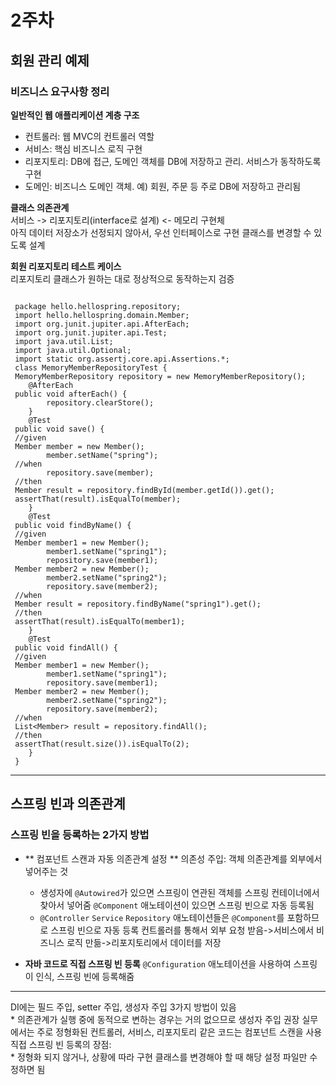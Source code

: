 # 2주차

## 회원 관리 예제
### 비즈니스 요구사항 정리
**일반적인 웹 애플리케이션 계층 구조**<br />
* 컨트롤러: 웹 MVC의 컨트롤러 역할
* 서비스: 핵심 비즈니스 로직 구현
* 리포지토리: DB에 접근, 도메인 객체를 DB에 저장하고 관리. 서비스가 동작하도록 구현
* 도메인: 비즈니스 도메인 객체. 예) 회원, 주문 등 주로 DB에 저장하고 관리됨

**클래스 의존관계**<br />
서비스 -> 리포지토리(interface로 설계) <- 메모리 구현체<br />
아직 데이터 저장소가 선정되지 않아서, 우선 인터페이스로 구현 클래스를 변경할 수 있도록 설계<br />

**회원 리포지토리 테스트 케이스**<br />
리포지토리 클래스가 원하는 대로 정상적으로 동작하는지 검증<br />
```

 package hello.hellospring.repository;
 import hello.hellospring.domain.Member;
 import org.junit.jupiter.api.AfterEach;
 import org.junit.jupiter.api.Test;
 import java.util.List;
 import java.util.Optional;
 import static org.assertj.core.api.Assertions.*;
 class MemoryMemberRepositoryTest {
 MemoryMemberRepository repository = new MemoryMemberRepository();
    @AfterEach
 public void afterEach() {
        repository.clearStore();
    }
    @Test
 public void save() {
 //given
 Member member = new Member();
        member.setName("spring");
 //when
        repository.save(member);
 //then
 Member result = repository.findById(member.getId()).get();
 assertThat(result).isEqualTo(member);
    }
    @Test
 public void findByName() {
 //given
 Member member1 = new Member();
        member1.setName("spring1");
        repository.save(member1);
 Member member2 = new Member();
        member2.setName("spring2");
        repository.save(member2);
 //when
 Member result = repository.findByName("spring1").get();
 //then
 assertThat(result).isEqualTo(member1);
    }
    @Test
 public void findAll() {
 //given
 Member member1 = new Member();
        member1.setName("spring1");
        repository.save(member1);
 Member member2 = new Member();
        member2.setName("spring2");
        repository.save(member2);
 //when
 List<Member> result = repository.findAll();
 //then
 assertThat(result.size()).isEqualTo(2);
    }
 }
```
---
## 스프링 빈과 의존관계
### 스프링 빈을 등록하는 2가지 방법
* ** 컴포넌트 스캔과 자동 의존관계 설정 **
의존성 주입: 객체 의존관계를 외부에서 넣어주는 것<br />
    - 생성자에 `@Autowired`가 있으면 스프링이 연관된 객체를 스프링 컨테이너에서 찾아서 넣어줌
`@Component` 애노테이션이 있으면 스프링 빈으로 자동 등록됨<br />
    - `@Controller` `Service` `Repository` 애노테이션들은 `@Component`를 포함하므로 스프링 빈으로 자동 등록
컨트롤러를 통해서 외부 요청 받음->서비스에서 비즈니스 로직 만듦->리포지토리에서 데이터를 저장<br />

* **자바 코드로 직접 스프링 빈 등록**
`@Configuration` 애노테이션을 사용하여 스프링이 인식, 스프링 빈에 등록해줌<br />

---
DI에는 필드 주입, setter 주입, 생성자 주입 3가지 방법이 있음<br />
    * 의존관계가 실행 중에 동적으로 변하는 경우는 거의 없으므로 생성자 주입 권장
실무에서는 주로 정형화된 컨트롤러, 서비스, 리포지토리 같은 코드는 컴포넌트 스캔을 사용<br />
직접 스프링 빈 등록의 장점:<br />
    * 정형화 되지 않거나, 상황에 따라 구현 클래스를 변경해야 할 때 해당 설정 파일만 수정하면 됨
